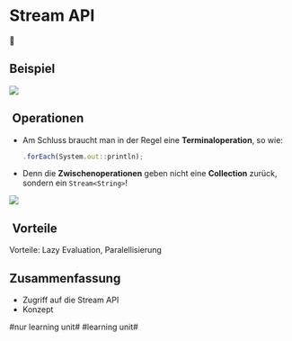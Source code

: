# Stream API
🌊

## Beispiel
![][image-1]

##  Operationen

- Am Schluss braucht man in der Regel eine **Terminaloperation**, so wie:
	```js
	.forEach(System.out::println);
	```

- Denn die **Zwischenoperationen** geben nicht eine **Collection** zurück, sondern ein `Stream<String>`!
				 
![][image-2]

##  Vorteile

Vorteile: Lazy Evaluation, Paralellisierung


## Zusammenfassung
- Zugriff auf die Stream API
- Konzept

[image-1]:	assets/Bildschirmfoto%202018-11-28%20um%2008.59.27.png
[image-2]:	assets/Bildschirmfoto%202018-11-28%20um%2009.13.05.png

#nur learning unit# #learning unit#